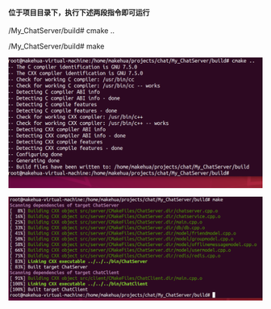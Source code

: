 #### 位于项目目录下，执行下述两段指令即可运行

/My_ChatServer/build#  cmake ..

/My_ChatServer/build#  make



![](../image/build01.png)



![](../image/build02.png)
